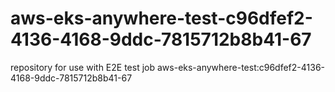 # aws-eks-anywhere-test-c96dfef2-4136-4168-9ddc-7815712b8b41-67
repository for use with E2E test job aws-eks-anywhere-test:c96dfef2-4136-4168-9ddc-7815712b8b41-67
